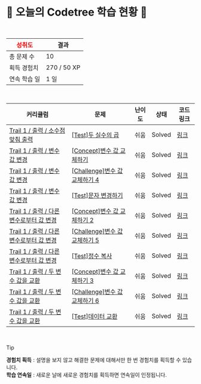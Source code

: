 # 🌲 오늘의 Codetree 학습 현황 🌲

<br />

| <span style="color:red;display:block;text-align:center;"> **성취도**</span> | 결과 |
|---|---|
| 총 문제 수 | 10 |
| 획득 경험치 | 270 / 50 XP |
| 연속 학습 일 | 1 일 |

<br />

|커리큘럼|문제|난이도|상태|코드 링크|
|---|---|---|---|---|
|[Trail 1 / 출력 / 소수점 맞춰 출력](https://https://en.codetree.ai/trail-info/novice-low/)|[[Test]두 실수의 곱](https://https://en.codetree.ai/trails/complete/curated-cards/test-the-product-of-two-real-numbers/)|쉬움|Solved|[링크](https://github.com/yxxunseo/CodeTree_Java/blob/main/250115/%EB%91%90%20%EC%8B%A4%EC%88%98%EC%9D%98%20%EA%B3%B1/the-product-of-two-real-numbers.java)|
|[Trail 1 / 출력 / 변수 값 변경](https://https://en.codetree.ai/trail-info/novice-low/)|[[Concept]변수 값 교체하기](https://https://en.codetree.ai/trails/complete/curated-cards/intro-replacing-variable-values/)|쉬움|Solved|[링크](https://github.com/yxxunseo/CodeTree_Java/blob/main/250115/%EB%B3%80%EC%88%98%20%EA%B0%92%20%EA%B5%90%EC%B2%B4%ED%95%98%EA%B8%B0/replacing-variable-values.java)|
|[Trail 1 / 출력 / 변수 값 변경](https://https://en.codetree.ai/trail-info/novice-low/)|[[Challenge]변수 값 교체하기 4](https://https://en.codetree.ai/trails/complete/curated-cards/challenge-replacing-variable-values-4/)|쉬움|Solved|[링크](https://github.com/yxxunseo/CodeTree_Java/blob/main/250115/%EB%B3%80%EC%88%98%20%EA%B0%92%20%EA%B5%90%EC%B2%B4%ED%95%98%EA%B8%B0%204/replacing-variable-values-4.java)|
|[Trail 1 / 출력 / 변수 값 변경](https://https://en.codetree.ai/trail-info/novice-low/)|[[Test]문자 변경하기](https://https://en.codetree.ai/trails/complete/curated-cards/test-change-charater/)|쉬움|Solved|[링크](https://github.com/yxxunseo/CodeTree_Java/blob/main/250115/%EB%AC%B8%EC%9E%90%20%EB%B3%80%EA%B2%BD%ED%95%98%EA%B8%B0/change-charater.java)|
|[Trail 1 / 출력 / 다른 변수로부터 값 변경](https://https://en.codetree.ai/trail-info/novice-low/)|[[Concept]변수 값 교체하기 2](https://https://en.codetree.ai/trails/complete/curated-cards/intro-replacing-variable-values-2/)|쉬움|Solved|[링크](https://github.com/yxxunseo/CodeTree_Java/blob/main/250115/%EB%B3%80%EC%88%98%20%EA%B0%92%20%EA%B5%90%EC%B2%B4%ED%95%98%EA%B8%B0%202/replacing-variable-values-2.java)|
|[Trail 1 / 출력 / 다른 변수로부터 값 변경](https://https://en.codetree.ai/trail-info/novice-low/)|[[Challenge]변수 값 교체하기 5](https://https://en.codetree.ai/trails/complete/curated-cards/challenge-replacing-variable-values-5/)|쉬움|Solved|[링크](https://github.com/yxxunseo/CodeTree_Java/blob/main/250115/%EB%B3%80%EC%88%98%20%EA%B0%92%20%EA%B5%90%EC%B2%B4%ED%95%98%EA%B8%B0%205/replacing-variable-values-5.java)|
|[Trail 1 / 출력 / 다른 변수로부터 값 변경](https://https://en.codetree.ai/trail-info/novice-low/)|[[Test]정수 복사](https://https://en.codetree.ai/trails/complete/curated-cards/test-copy-integer/)|쉬움|Solved|[링크](https://github.com/yxxunseo/CodeTree_Java/blob/main/250115/%EC%A0%95%EC%88%98%20%EB%B3%B5%EC%82%AC/copy-integer.java)|
|[Trail 1 / 출력 / 두 변수 값을 교환](https://https://en.codetree.ai/trail-info/novice-low/)|[[Concept]변수 값 교체하기 3](https://https://en.codetree.ai/trails/complete/curated-cards/intro-replacing-variable-values-3/)|쉬움|Solved|[링크](https://github.com/yxxunseo/CodeTree_Java/blob/main/250115/%EB%B3%80%EC%88%98%20%EA%B0%92%20%EA%B5%90%EC%B2%B4%ED%95%98%EA%B8%B0%203/replacing-variable-values-3.java)|
|[Trail 1 / 출력 / 두 변수 값을 교환](https://https://en.codetree.ai/trail-info/novice-low/)|[[Challenge]변수 값 교체하기 6](https://https://en.codetree.ai/trails/complete/curated-cards/challenge-replacing-variable-values-6/)|쉬움|Solved|[링크](https://github.com/yxxunseo/CodeTree_Java/blob/main/250115/%EB%B3%80%EC%88%98%20%EA%B0%92%20%EA%B5%90%EC%B2%B4%ED%95%98%EA%B8%B0%206/replacing-variable-values-6.java)|
|[Trail 1 / 출력 / 두 변수 값을 교환](https://https://en.codetree.ai/trail-info/novice-low/)|[[Test]데이터 교환](https://https://en.codetree.ai/trails/complete/curated-cards/test-exchange-data/)|쉬움|Solved|[링크](https://github.com/yxxunseo/CodeTree_Java/blob/main/250115/%EB%8D%B0%EC%9D%B4%ED%84%B0%20%EA%B5%90%ED%99%98/exchange-data.java)|


<br />

> [!TIP]
> **경험치 획득** : 설명을 보지 않고 해결한 문제에 대해서만 한 번 경험치를 획득할 수 있습니다.  
> **학습 연속일** : 새로운 날에 새로운 경험치를 획득하면 연속일이 인정됩니다.

